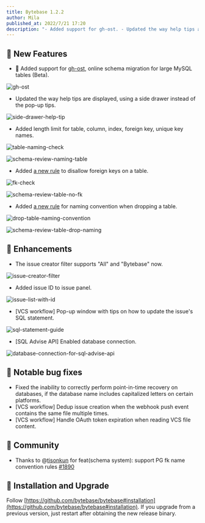 ```yaml
---
title: Bytebase 1.2.2
author: Mila
published_at: 2022/7/21 17:20
description: "- Added support for gh-ost. - Updated the way help tips are displayed, using a side drawer instead of the pop-up tips."
---
```


## 🚀 New Features

- 👻 Added support for [gh-ost](https://github.com/github/gh-ost), online schema migration for large MySQL tables (Beta).
  
 ![gh-ost](/static/changelog/1.2.2/gh-ost.webp)

- Updated the way help tips are displayed, using a side drawer instead of the pop-up tips.
  
 ![side-drawer-help-tip](/static/changelog/1.2.2/side-drawer-help-tip.gif)

- Added length limit for table, column, index, foreign key, unique key names.
  
 ![table-naming-check](/static/changelog/1.2.2/table-naming-check.webp)

 ![schema-review-naming-table](/static/changelog/1.2.2/schema-review-naming-table.webp)

- Added [a new rule](https://www.bytebase.com/docs/sql-review/review-rules/table-no-fk) to disallow foreign keys on a table.
  
 ![fk-check](/static/changelog/1.2.2/fk-check.webp)

 ![schema-review-table-no-fk](/static/changelog/1.2.2/schema-review-table-no-fk.webp)

- Added [a new rule](https://www.bytebase.com/docs/sql-review/review-rules/table-drop-naming) for naming convention when dropping a table.
  
 ![drop-table-naming-convention](/static/changelog/1.2.2/drop-table-naming-convention.webp)

 ![schema-review-table-drop-naming](/static/changelog/1.2.2/schema-review-table-drop-naming.webp)

## 🎄 Enhancements

- The issue creator filter supports "All" and "Bytebase" now.
  
 ![issue-creator-filter](/static/changelog/1.2.2/issue-creator-filter.webp)

- Added issue ID to issue panel.  
  
 ![issue-list-with-id](/static/changelog/1.2.2/issue-list-with-id.webp)

- [VCS workflow] Pop-up window with tips on how to update the issue's SQL statement.

 ![sql-statement-guide](/static/changelog/1.2.2/sql-statement-guide.webp)

- [SQL Advise API] Enabled database connection.

 ![database-connection-for-sql-advise-api](/static/changelog/1.2.2/database-connection-for-sql-advise-api.webp)


## 🐞 Notable bug fixes

- Fixed the inability to correctly perform point-in-time recovery on databases, if the database name includes capitalized letters on certain platforms.
- [VCS workflow] Dedup issue creation when the webhook push event contains the same file multiple times.
- [VCS workflow] Handle OAuth token expiration when reading VCS file content.

## 🎠 Community

- Thanks to @[tisonkun](https://github.com/tisonkun) for feat(schema system): support PG fk name convention rules [#1890](https://github.com/bytebase/bytebase/pull/1890)

## 📕 Installation and Upgrade

Follow [https://github.com/bytebase/bytebase#installation](https://github.com/bytebase/bytebase#installation). If you upgrade from a previous version, just restart after obtaining the new release binary.